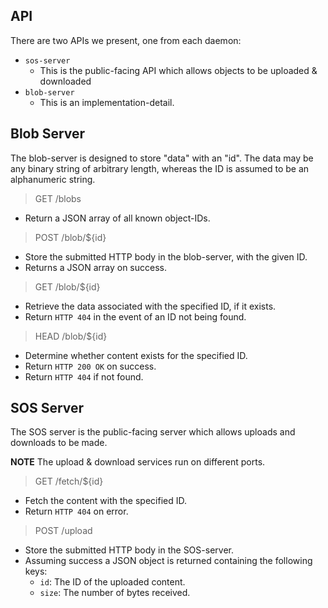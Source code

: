 
API
---

There are two APIs we present, one from each daemon:

* `sos-server`
   * This is the public-facing API which allows objects to be uploaded & downloaded
* `blob-server`
   * This is an implementation-detail.


## Blob Server

The blob-server is designed to store "data" with an "id".  The data may be any binary string of arbitrary length, whereas the ID is assumed to be an alphanumeric string.

> GET /blobs

* Return a JSON array of all known object-IDs.

> POST /blob/${id}

* Store the submitted HTTP body in the blob-server, with the given ID.
* Returns a JSON array on success.

> GET /blob/${id}

* Retrieve the data associated with the specified ID, if it exists.
* Return `HTTP 404` in the event of an ID not being found.

> HEAD /blob/${id}

* Determine whether content exists for the specified ID.
* Return `HTTP 200 OK` on success.
* Return `HTTP 404` if not found.


## SOS Server

The SOS server is the public-facing server which allows uploads and downloads to be made.

**NOTE** The upload & download services run on different ports.

> GET /fetch/${id}

* Fetch the content with the specified ID.
* Return `HTTP 404` on error.

> POST /upload

* Store the submitted HTTP body in the SOS-server.
* Assuming success a JSON object is returned containing the following keys:
     * `id`: The ID of the uploaded content.
     * `size`: The number of bytes received.
